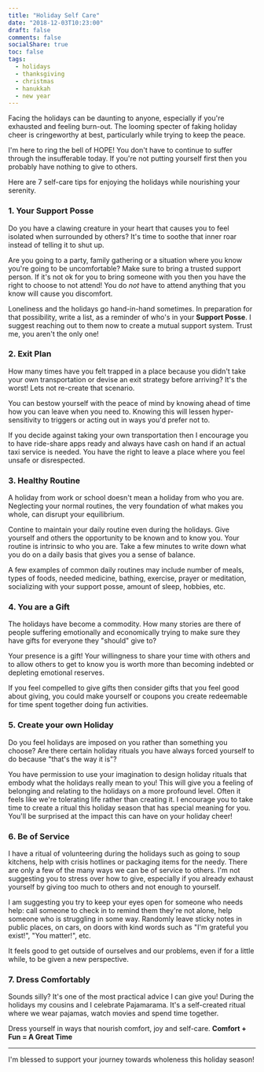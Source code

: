 ```yaml
---
title: "Holiday Self Care"
date: "2018-12-03T10:23:00"
draft: false
comments: false
socialShare: true
toc: false
tags:
  - holidays
  - thanksgiving
  - christmas 
  - hanukkah
  - new year
---
```


Facing the holidays can be daunting to anyone, especially if you're exhausted and feeling burn-out. The looming specter of faking holiday cheer is cringeworthy at best, particularly while trying to keep the peace. 

I'm here to ring the bell of HOPE! You don't have to continue to suffer through the insufferable today. If you're not putting yourself first then you probably have nothing to give to others. 

Here are 7 self-care tips for enjoying the holidays while nourishing your serenity.

### 1. Your Support Posse

Do you have a clawing creature in your heart that causes you to feel isolated when surrounded by others? It's time to soothe that inner roar instead of telling it to shut up. 

Are you going to a party, family gathering or a situation where you know you're going to be uncomfortable? Make sure to bring a trusted support person. If it's not ok for you to bring someone with you then you have the right to choose to not attend! You do *not* have to attend anything that you know will cause you discomfort.

Loneliness and the holidays go hand-in-hand sometimes. In preparation for that possibility, write a list, as a reminder of who's in your **Support Posse**. I suggest reaching out to them now to create a mutual support system. Trust me, you aren't the only one!

### 2. Exit Plan

How many times have you felt trapped in a place because you didn't take your own transportation or devise an exit strategy before arriving? It's the worst! Lets not re-create that scenario.

You can bestow yourself with the peace of mind by knowing ahead of time how you can leave when you need to. Knowing this will lessen hyper-sensitivity to triggers or acting out in ways you'd prefer not to.

If you decide against taking your own transportation then I encourage you to have ride-share apps ready and always have cash on hand if an actual taxi service is needed. You have the right to leave a place where you feel unsafe or disrespected. 

### 3. Healthy Routine

A holiday from work or school doesn't mean a holiday from who you are. Neglecting your normal routines, the very foundation of what makes you whole, can disrupt your equilibrium. 

Contine to maintain your daily routine even during the holidays. Give yourself and others the opportunity to be known and to know you. Your routine is intrinsic to who you are. Take a few minutes to write down what you do on a daily basis that gives you a sense of balance. 

A few examples of common daily routines may include number of meals, types of foods, needed medicine, bathing, exercise, prayer or meditation, socializing with your support posse, amount of sleep, hobbies, etc.

### 4. You are a Gift

The holidays have become a commodity. How many stories are there of people suffering emotionally and economically trying to make sure they have gifts for everyone they "should" give to?

Your presence is a gift! Your willingness to share your time with others and to allow others to get to know you is worth more than becoming indebted or depleting emotional reserves. 

If you feel compelled to give gifts then consider gifts that you feel good about giving, you could make yourself or coupons you create redeemable for time spent together doing fun activities.

### 5. Create your own Holiday

Do you feel holidays are imposed on you rather than something you choose? Are there certain holiday rituals you have always forced yourself to do because "that's the way it is"?

You have permission to use your imagination to design holiday rituals that embody what the holidays really mean to you! This will give you a feeling of belonging and relating to the holidays on a more profound level. Often it feels like we're tolerating life rather than creating it. I encourage you to take time to create a ritual this holiday season that has special meaning for you. You'll be surprised at the impact this can have on your holiday cheer!

### 6. Be of Service

I have a ritual of volunteering during the holidays such as going to soup kitchens, help with crisis hotlines or packaging items for the needy. There are only a few of the many ways we can be of service to others. I'm not suggesting you to stress over how to give, especially if you already exhaust yourself by giving too much to others and not enough to yourself. 

I am suggesting you try to keep your eyes open for someone who needs help: call someone to check in to remind them they're not alone, help someone who is struggling in some way. Randomly leave sticky notes in public places, on cars, on doors with kind words such as "I'm grateful you exist!", "You matter!", etc.

It feels good to get outside of ourselves and our problems, even if for a little while, to be given a new perspective.

### 7. Dress Comfortably

Sounds silly? It's one of the most practical advice I can give you! During the holidays my cousins and I celebrate Pajamarama. It's a self-created ritual where we wear pajamas, watch movies and spend time together.

Dress yourself in ways that nourish comfort, joy and self-care. **Comfort + Fun = A Great Time**

---

I'm blessed to support your journey towards wholeness this holiday season! 
